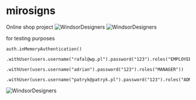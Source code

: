 # mirosigns

Online shop project
![WindsorDesigners](https://windsordesigners.co.uk/miro/miro_header.jpg)
![WindsorDesigners](https://windsordesigners.co.uk/miro/miro_categories.jpg)


for testing purposes 
```
auth.inMemoryAuthentication()
                .withUser(users.username("rafal@wp.pl").password("123").roles("EMPLOYEE"))
                .withUser(users.username("adrian").password("123").roles("MANAGER"))
                .withUser(users.username("patryk@patryk.pl").password("123").roles("ADMIN"));
   ```             
                
![WindsorDesigners](https://windsordesigners.co.uk/miro/admin.jpg)
